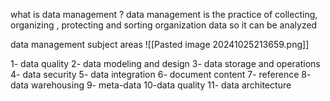 what is data management ?
data management is the practice of collecting, organizing , protecting and sorting organization data so it can be analyzed 

data management subject areas 
![[Pasted image 20241025213659.png]]

1- data quality 
2- data modeling and design
3- data storage and operations 
4- data security 
5- data integration
6- document content
7- reference 
8- data warehousing 
9- meta-data
10-data quality
11- data architecture 